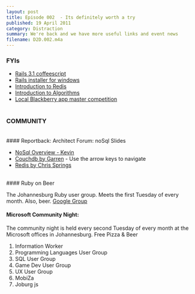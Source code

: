 ```yaml
---
layout: post
title: Episode 002  - Its definitely worth a try
published: 19 April 2011
category: Distraction
summary: We're back and we have more useful links and event news
filename: D2D.002.m4a
---
```


### FYIs
* [Rails 3.1 coffeescript](http://mzan.si/6Jcl)
* [Rails installer for windows](http://www.railsinstaller.org/)
* [Introduction to Redis](http://try.redis-db.com/)
* [Introduction to Algorithms](http://algorithms.openmymind.net/)
* [Local Blackberry app master competition](http://blackberryappmaster.co.za/)
<br/> <br/>
### COMMUNITY
<br/>
#### Reportback:  Architect Forum: noSql Slides

* [NoSql Overview - Kevin](http://drivensoftware.github.com/resources/distraction/nosql.zip)
* [Couchdb by Garren](http://coucharch.heroku.com) - Use the arrow keys to navigate
* [Redis by Chris Springs](http://drivensoftware.github.com/resources/distraction/redis.pdf)

<br/>
#### Ruby on Beer

The Johannesburg Ruby user group. Meets the first Tuesday of every month. Also, beer. [Google Group](http://groups.google.com/group/rubyorgza)
#### Microsoft Community Night:
The community night is held every second Tuesday of every month at the Microsoft offices in Johannesburg.
Free Pizza & Beer

1. Information Worker
2. Programming Languages User Group
3. SQL User Group
4. Game Dev User Group
5. UX User Group
6. MobiZa
7. Joburg js
